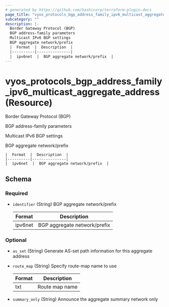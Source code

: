 ```yaml
---
# generated by https://github.com/hashicorp/terraform-plugin-docs
page_title: "vyos_protocols_bgp_address_family_ipv6_multicast_aggregate_address Resource - vyos"
subcategory: ""
description: |-
  Border Gateway Protocol (BGP)
  BGP address-family parameters
  Multicast IPv6 BGP settings
  BGP aggregate network/prefix
  |  Format  |  Description  |
  |----------|---------------|
  |  ipv6net  |  BGP aggregate network/prefix  |
---
```


# vyos_protocols_bgp_address_family_ipv6_multicast_aggregate_address (Resource)

Border Gateway Protocol (BGP)

BGP address-family parameters

Multicast IPv6 BGP settings

BGP aggregate network/prefix

    |  Format  |  Description  |
    |----------|---------------|
    |  ipv6net  |  BGP aggregate network/prefix  |



<!-- schema generated by tfplugindocs -->
## Schema

### Required

- `identifier` (String) BGP aggregate network/prefix

    |  Format  |  Description  |
    |----------|---------------|
    |  ipv6net  |  BGP aggregate network/prefix  |

### Optional

- `as_set` (String) Generate AS-set path information for this aggregate address
- `route_map` (String) Specify route-map name to use

    |  Format  |  Description  |
    |----------|---------------|
    |  txt  |  Route map name  |
- `summary_only` (String) Announce the aggregate summary network only
